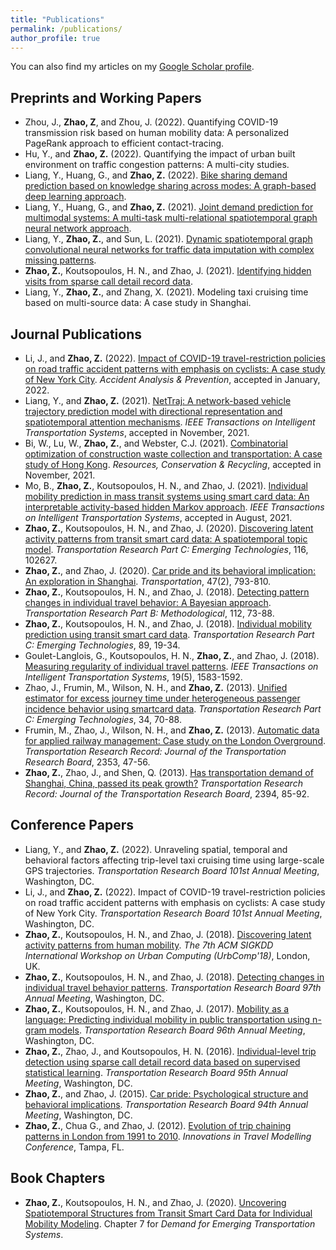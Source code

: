 ```yaml
---
title: "Publications"
permalink: /publications/
author_profile: true
---
```



You can also find my articles on my [Google Scholar profile](https://scholar.google.com/citations?user=71vGYtcAAAAJ).

## Preprints and Working Papers
* Zhou, J., **Zhao, Z**, and Zhou, J. (2022). Quantifying COVID-19 transmission risk based on human mobility data: A personalized PageRank approach to efficient contact-tracing.
* Hu, Y., and **Zhao, Z.** (2022). Quantifying the impact of urban built environment on traffic congestion patterns: A multi-city studies.
* Liang, Y., Huang, G., and **Zhao, Z.** (2022). [Bike sharing demand prediction based on knowledge sharing across modes: A graph-based deep learning approach](https://arxiv.org/abs/2203.10961).
* Liang, Y., Huang, G., and **Zhao, Z.** (2021). [Joint demand prediction for multimodal systems: A multi-task multi-relational spatiotemporal graph neural network approach](https://arxiv.org/abs/2112.08078).
* Liang, Y., **Zhao, Z.**, and Sun, L. (2021). [Dynamic spatiotemporal graph convolutional neural networks for traffic data imputation with complex missing patterns](https://arxiv.org/abs/2109.08357).
* **Zhao, Z.**, Koutsopoulos, H. N., and Zhao, J. (2021). [Identifying hidden visits from sparse call detail record data](https://arxiv.org/abs/2106.12885).
* Liang, Y., **Zhao, Z.**, and Zhang, X. (2021). Modeling taxi cruising time based on multi-source data: A case study in Shanghai.


## Journal Publications
* Li, J., and **Zhao, Z.** (2022). [Impact of COVID-19 travel-restriction policies on road traffic accident patterns with emphasis on cyclists: A case study of New York City](https://doi.org/10.1016/j.aap.2022.106586). _Accident Analysis & Prevention_, accepted in January, 2022.
* Liang, Y., and **Zhao, Z.** (2021). [NetTraj: A network-based vehicle trajectory prediction model with directional representation and spatiotemporal attention mechanisms](https://doi.org/10.1109/tits.2021.3129588). _IEEE Transactions on Intelligent Transportation Systems_, accepted in November, 2021.
* Bi, W., Lu, W., **Zhao, Z.**, and Webster, C.J. (2021). [Combinatorial optimization of construction waste collection and 
transportation: A case study of Hong Kong](https://doi.org/10.1016/j.resconrec.2021.106043). _Resources, Conservation & Recycling_, accepted in November, 2021.
* Mo, B., **Zhao, Z.**, Koutsopoulos, H. N., and Zhao, J. (2021). [Individual mobility prediction in mass transit systems using smart card data: An interpretable activity-based hidden Markov approach](https://doi.org/10.1109/TITS.2021.3109428). _IEEE Transactions on Intelligent Transportation Systems_, accepted in August, 2021.
* **Zhao, Z.**, Koutsopoulos, H. N., and Zhao, J. (2020). [Discovering latent activity patterns from transit smart card data: A spatiotemporal topic model](https://doi.org/10.1016/j.trc.2020.102627). _Transportation Research Part C: Emerging Technologies_, 116, 102627.
* **Zhao, Z.**, and Zhao, J. (2020). [Car pride and its behavioral implication: An exploration in Shanghai](https://dx.doi.org/10.1007/s11116-018-9917-0). _Transportation_, 47(2), 793-810.
* **Zhao, Z.**, Koutsopoulos, H. N., and Zhao, J. (2018). [Detecting pattern changes in individual travel behavior: 
A Bayesian approach](https://doi.org/10.1016/j.trb.2018.03.017). _Transportation Research Part B: Methodological_, 112, 73-88.
* **Zhao, Z.**, Koutsopoulos, H. N., and Zhao, J. (2018). [Individual mobility prediction using transit smart card data](http://dx.doi.org/10.1016/j.trc.2018.01.022).
 _Transportation Research Part C: Emerging Technologies_, 89, 19-34.
* Goulet-Langlois, G., Koutsopoulos, H. N., **Zhao, Z.**, and Zhao, J. (2018). [Measuring regularity of individual travel patterns](https://doi.org/10.1109/TITS.2017.2728704).
 _IEEE Transactions on Intelligent Transportation Systems_, 19(5), 1583-1592.
* Zhao, J., Frumin, M., Wilson, N. H., and **Zhao, Z.** (2013). [Unified estimator for excess journey time under 
heterogeneous passenger incidence behavior using smartcard data](https://doi.org/10.1016/j.trc.2013.05.009). _Transportation Research Part C: Emerging Technologies_, 34, 70-88.
* Frumin, M., Zhao, J., Wilson, N. H., and **Zhao, Z.** (2013). [Automatic data for applied railway management: 
Case study on the London Overground](https://doi.org/10.3141/2353-05). _Transportation Research Record: Journal of the Transportation Research Board_, 2353, 47-56.
* **Zhao, Z.**, Zhao, J., and Shen, Q. (2013). [Has transportation demand of Shanghai, China, passed its peak 
growth?](https://doi.org/10.3141/2394-11) _Transportation Research Record: Journal of the Transportation Research Board_, 2394, 85-92.


## Conference Papers
* Liang, Y., and **Zhao, Z.** (2022). Unraveling spatial, temporal and behavioral factors affecting trip-level taxi cruising time using large-scale GPS trajectories. _Transportation Research Board 101st Annual Meeting_, Washington, DC.
* Li, J., and **Zhao, Z.** (2022). Impact of COVID-19 travel-restriction policies on road traffic accident patterns with emphasis on cyclists: A case study of New York City. _Transportation Research Board 101st Annual Meeting_, Washington, DC.
* **Zhao, Z.**, Koutsopoulos, H. N., and Zhao, J. (2018). [Discovering latent activity patterns from human mobility](http://urbcomp.ist.psu.edu/2018/papers/discovering.pdf). _The 7th ACM SIGKDD International Workshop on Urban Computing (UrbComp'18)_, London, UK.
* **Zhao, Z.**, Koutsopoulos, H. N., and Zhao, J. (2018). [Detecting changes in individual travel behavior patterns](https://trid.trb.org/view/1494577). _Transportation Research Board 97th Annual Meeting_, Washington, DC.
* **Zhao, Z.**, Koutsopoulos, H. N., and Zhao, J. (2017). [Mobility as a language: Predicting individual mobility in public transportation using n-gram models](https://trid.trb.org/view/1438738). _Transportation Research Board 96th Annual Meeting_, Washington, DC.
* **Zhao, Z.**, Zhao, J., and Koutsopoulos, H. N. (2016). [Individual-level trip detection using sparse call detail record data based on supervised statistical learning](https://trid.trb.org/view/1393647). _Transportation Research Board 95th Annual Meeting_, Washington, DC.
* **Zhao, Z.**, and Zhao, J. (2015). [Car pride: Psychological structure and behavioral implications](https://trid.trb.org/view/1336944). _Transportation Research Board 94th Annual Meeting_, Washington, DC.
* **Zhao, Z.**, Chua G., and Zhao, J. (2012). [Evolution of trip chaining patterns in London from 1991 to 2010](http://onlinepubs.trb.org/onlinepubs/conferences/2012/4thITM/Papers-R/0117-000122.pdf). _Innovations in Travel Modelling Conference_, Tampa, FL.

## Book Chapters
* **Zhao, Z.**, Koutsopoulos, H. N., and Zhao, J. (2020). [Uncovering Spatiotemporal Structures from Transit Smart Card Data for Individual Mobility Modeling](https://doi.org/10.1016/B978-0-12-815018-4.00007-3). Chapter 7 for _Demand for Emerging Transportation Systems_.
